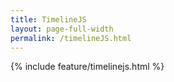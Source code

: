 ```yaml
---
title: TimelineJS
layout: page-full-width
permalink: /timelineJS.html
---
```

{% include feature/timelinejs.html %}